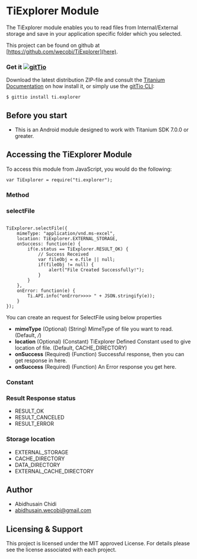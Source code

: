 # TiExplorer Module

The TiExplorer module enables you to read files from Internal/External storage and save in your application specific folder which you selected.

This project can be found on github at [https://github.com/wecobi/TiExplorer](here).

### Get it [![gitTio](http://gitt.io/badge.svg)](http://gitt.io/component/ti.explorer)
Download the latest distribution ZIP-file and consult the [Titanium Documentation](http://docs.appcelerator.com/platform/latest/#!/guide/Using_a_Module) on how install it, or simply use the [gitTio CLI](http://gitt.io/cli):

`$ gittio install ti.explorer`

## Before you start

* This is an Android module designed to work with Titanium SDK 7.0.0 or greater.

## Accessing the TiExplorer Module
To access this module from JavaScript, you would do the following:
<pre><code>var TiExplorer = require("ti.explorer");</code></pre>

### Method

### selectFile
<pre><code>
TiExplorer.selectFile({
	mimeType: "application/vnd.ms-excel",
	location: TiExplorer.EXTERNAL_STORAGE,
	onSuccess: function(e) {
		if(e.status == TiExplorer.RESULT_OK) {
			// Success Received
			var fileObj = e.file || null;
			if(fileObj != null) {
				alert("File Created Successfully!");
			}
		}
	},
	onError: function(e) {
		Ti.API.info("onError>>>> " + JSON.stringify(e));
	}
});
</code></pre>

You can create an request for SelectFile using below properties
* <b>mimeType</b> (Optional) (String) MimeType of file you want to read. (Default, */*)
* <b>location</b> (Optional) (Constant) TiExplorer Defined Constant used to give location of file. (Default, <span>CACHE_DIRECTORY</span>)
* <b>onSuccess</b> (Required) (Function) Successful response, then you can get response in here.
* <b>onSuccess</b> (Required) (Function) An Error response you get here.


### Constant

### Result Response status
* RESULT_OK
* RESULT_CANCELED
* RESULT_ERROR

### Storage location
* EXTERNAL_STORAGE
* CACHE_DIRECTORY
* DATA_DIRECTORY
* EXTERNAL_CACHE_DIRECTORY

## Author
* Abidhusain Chidi
* abidhusain.wecobi@gmail.com

## Licensing & Support
This project is licensed under the MIT approved License. For details please see the license associated with each project.

